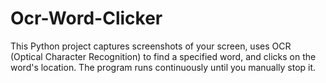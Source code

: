 # Ocr-Word-Clicker
This Python project captures screenshots of your screen, uses OCR (Optical Character Recognition) to find a specified word, and clicks on the word's location. The program runs continuously until you manually stop it.
